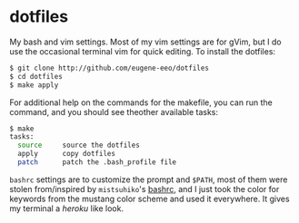dotfiles
========

My bash and vim settings. Most of my vim settings are for
gVim, but I do use the occasional terminal vim for quick
editing. To install the dotfiles:

```sh
$ git clone http://github.com/eugene-eeo/dotfiles
$ cd dotfiles
$ make apply
```

For additional help on the commands for the makefile, you
can run the command, and you should see theother available
tasks:

```sh
$ make
tasks:
  source     source the dotfiles
  apply      copy dotfiles
  patch      patch the .bash_profile file
```

`bashrc` settings are to customize the prompt and `$PATH`,
most of them were stolen from/inspired by `mistsuhiko`'s
[bashrc](https://github.com/mitsuhiko/dotfiles/blob/master/bash/bashrc),
and I just took the color for keywords from the mustang color
scheme and used it everywhere. It gives my terminal a _heroku_
like look.

